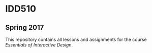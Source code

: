 # IDD510
## Spring 2017

This repository contains all lessons and assignments for the course _Essentials of Interactive Design_.

